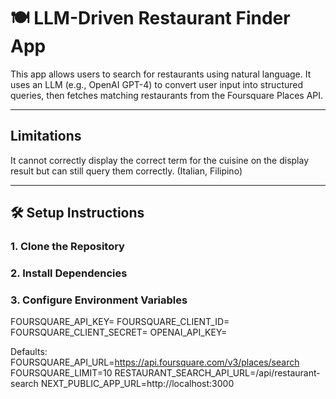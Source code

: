 # 🍽️ LLM-Driven Restaurant Finder App

This app allows users to search for restaurants using natural language. It uses an LLM (e.g., OpenAI GPT-4) to convert user input into structured queries, then fetches matching restaurants from the Foursquare Places API.

---

## Limitations

It cannot correctly display the correct term for the cuisine on the display result but can still query them correctly. (Italian, Filipino)

---

## 🛠️ Setup Instructions

### 1. Clone the Repository

### 2. Install Dependencies

### 3. Configure Environment Variables

FOURSQUARE_API_KEY=
FOURSQUARE_CLIENT_ID=
FOURSQUARE_CLIENT_SECRET=
OPENAI_API_KEY=

Defaults:
FOURSQUARE_API_URL=https://api.foursquare.com/v3/places/search
FOURSQUARE_LIMIT=10
RESTAURANT_SEARCH_API_URL=/api/restaurant-search
NEXT_PUBLIC_APP_URL=http://localhost:3000